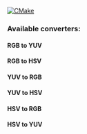 [![CMake](https://github.com/alantnv/colorConverters/actions/workflows/cmake.yml/badge.svg)](https://github.com/alantnv/colorConverters/actions/workflows/cmake.yml)

### Available converters:<br>
#### RGB to YUV <br>
#### RGB to HSV <br>
#### YUV to RGB <br>
#### YUV to HSV <br>
#### HSV to RGB <br>
#### HSV to YUV <br>
  
